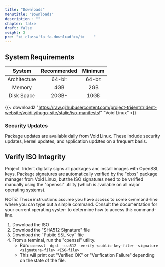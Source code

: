 ```yaml
---
title: "Downloads"
menutitle: "Downloads"
description : ""
chapter: false
draft: false
weight: 2
pre: "<i class='fa fa-download'></i>	"
---
```


## System Requirements
|System|Recommended|Minimum |
|:--:|:--------------------:|:--------------:|
|Architecture| 64-bit | 64-bit |
| Memory | 4GB | 2GB |
|Disk Space| 20GB+ | 10GB |


{{< download2 "https://raw.githubusercontent.com/project-trident/trident-website/voidify/hugo-site/static/iso-manifests/" "Void Linux" >}}

### Security Updates
Package updates are available daily from Void Linux. These include security updates, kernel updates, and application updates on a frequent basis.

## Verify ISO Integrity
Project Trident digitally signs all packages and install images with OpenSSL keys. Package signatures are automatically verified by the "xbps" package manager from Void Linux, but the ISO signatures need to be verified manually using the "openssl" utility (which is available on all major operating systems).

NOTE: These instructions assume you have access to some command-line where you can type out a simple command. Consult the documentation for your current operating system to determine how to access this command-line.

1. Download the ISO
2. Download the "SHA512 Signature" file
3. Download the "Public SSL Key" file
4. From a terminal, run the "openssl" utility.
   * Run: `openssl  dgst -sha512 -verify <public-key-file> -signature <signature-file> <ISO-file>`
   * This will print out "Verified OK" or "Verification Failure" depending on the state of the file.
